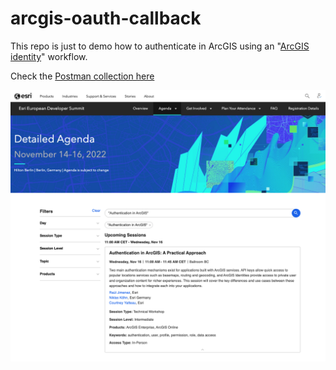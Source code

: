 # arcgis-oauth-callback

This repo is just to demo how to authenticate in ArcGIS using an "[ArcGIS identity](https://developers.arcgis.com/documentation/mapping-apis-and-services/security/arcgis-identity/)" workflow. 

Check the [Postman collection here](https://www.postman.com/arcgis-developer/workspace/3e1be892-6475-4b95-b880-d713856e4180/request/15786767-861adfd2-a3b2-4cc1-bf1a-a20cb39a66db)

![](authentication-devsummit-europe-22-session.png)
